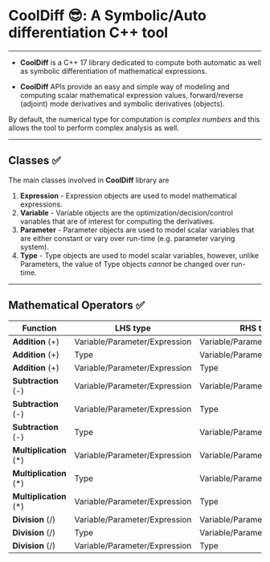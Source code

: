 # CoolDiff :sunglasses:: A Symbolic/Auto differentiation C++ tool 
---
* **CoolDiff** is a C++ 17 library dedicated to compute both automatic as well as symbolic differentiation of mathematical expressions. 

* **CoolDiff** APIs provide an easy and simple way of modeling and computing scalar mathematical expression values, forward/reverse (adjoint) mode derivatives and symbolic derivatives (objects). 

By default, the numerical type for computation is *complex numbers* and this allows the tool to perform complex analysis as well.   

---
## Classes :white_check_mark:

The main classes involved in **CoolDiff** library are 
1. **Expression** - Expression objects are used to model  mathematical expressions.
2. **Variable** - Variable objects are the optimization/decision/control variables that are of interest for computing the derivatives. 
3. **Parameter** - Parameter objects are used to model scalar variables that are either constant or vary over run-time (e.g. parameter varying system).   
4. **Type** - Type objects are used to model scalar variables, however, unlike Parameters, the value of Type objects *cannot* be changed over run-time. 

---
## Mathematical Operators :white_check_mark:

| Function | LHS type | RHS type |
| ----------- | ----------- | ----------- |  
| **Addition** (+) | Variable/Parameter/Expression | Variable/Parameter/Expression
| **Addition** (+) | Type | Variable/Parameter/Expression
| **Addition** (+) | Variable/Parameter/Expression | Type
| **Subtraction** (-) | Variable/Parameter/Expression | Variable/Parameter/Expression
| **Subtraction** (-) | Variable/Parameter/Expression | Type
| **Subtraction** (-) | Type | Variable/Parameter/Expression
| **Multiplication** (*) | Variable/Parameter/Expression | Variable/Parameter/Expression
| **Multiplication** (*) | Type | Variable/Parameter/Expression
| **Multiplication** (*) | Variable/Parameter/Expression | Type
| **Division** (/) | Variable/Parameter/Expression | Variable/Parameter/Expression
| **Division** (/) | Type | Variable/Parameter/Expression
| **Division** (/) | Variable/Parameter/Expression | Type




